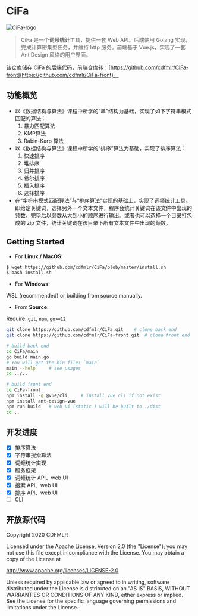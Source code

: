 # CiFa

![CiFa-logo](https://tva1.sinaimg.cn/large/007S8ZIlgy1gf5ntapw3nj30wi0fsgoh.jpg)

>  CiFa 是一个**词频统计**工具，提供一套 Web API。后端使用 Golang 实现，完成计算密集型任务，并维持 http 服务。前端基于 Vue.js，实现了一套 Ant Design 风格的用户界面。

该仓库储存 CiFa 的后端代码，前端仓库转：[https://github.com/cdfmlr/CiFa-front](https://github.com/cdfmlr/CiFa-front)。


## 功能概览

- 以《数据结构与算法》课程中所学的“串”结构为基础，实现了如下字符串模式匹配的算法：
   1. 暴力匹配算法
   2. KMP算法
   3. Rabin-Karp 算法
- 以《数据结构与算法》课程中所学的“排序”算法为基础，实现了排序算法：
   1. 快速排序
   2. 堆排序
   3. 归并排序
   4. 希尔排序
   5. 插入排序
   6. 选择排序
- 在“字符串模式匹配算法”与“排序算法”实现的基础上，实现了词频统计工具。即给定关键词，选择另外一个文本文件，程序会统计关键词在该文件中出现的频数，完毕后以频数从大到小的顺序进行输出。或者也可以选择一个目录打包成的 zip 文件，统计关键词在该目录下所有文本文件中出现的频数。

## Getting Started

- For **Linux / MacOS**:

```sh
$ wget https://github.com/cdfmlr/CiFa/blob/master/install.sh
$ bash install.sh
```

- For **Windows**:

WSL (recommended) or building from source manually.

- From **Source**:

Require: `git`, `npm`, `go>=12`

```sh
git clone https://github.com/cdfmlr/CiFa.git	# clone back end
git clone https://github.com/cdfmlr/CiFa-front.git	# clone front end

# build back end
cd CiFa/main
go build main.go
# You will get the bin file: `main`
main --help		# see usages
cd ../..

# build front end
cd CiFa-front
npm install -g @vue/cli		# install vue cli if not exist
npm install ant-design-vue
npm run build	# web ui (static ) will be built to ./dist
cd ..
```

## 开发进度

- [x] 排序算法
- [x] 字符串搜索算法
- [x] 词频统计实现
- [x] 服务框架
- [x] 词频统计 API、web UI
- [x] 搜索 API、web UI
- [x] 排序 API、web UI
- [ ] CLI

## 开放源代码

Copyright 2020 CDFMLR                                                   

Licensed under the Apache License, Version 2.0 (the "License");
you may not use this file except in compliance with the License.
You may obtain a copy of the License at

   http://www.apache.org/licenses/LICENSE-2.0

Unless required by applicable law or agreed to in writing, software distributed under the License is distributed on an "AS IS" BASIS, WITHOUT WARRANTIES OR CONDITIONS OF ANY KIND, either express or implied. See the License for the specific language governing permissions and limitations under the License.






